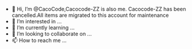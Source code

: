 - 👋 Hi, I’m @CacoCode,Cacocode-ZZ is also me. Cacocode-ZZ has been cancelled.All items are migrated to this account for maintenance
- 👀 I’m interested in ...
- 🌱 I’m currently learning ...
- 💞️ I’m looking to collaborate on ...
- 📫 How to reach me ...

<!---
CacoCode/CacoCode is a ✨ special ✨ repository because its `README.md` (this file) appears on your GitHub profile.
You can click the Preview link to take a look at your changes.
--->
